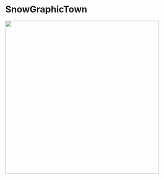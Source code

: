 # SnowGraphicTown
<img src="https://media.giphy.com/media/dardiAaS3CEuGSXUZk/giphy.gif" width="480" height="480" />

